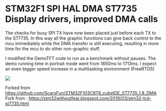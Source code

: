 # STM32F1 SPI HAL DMA ST7735 Display drivers, improved DMA calls

The checks for busy SPI TX have now been placed just before each TX to the ST7735.
In this way all the graphic functions can give back control to the mcu immediately while the DMA transfer is still executing, resulting in more time for the mcu to do other non-graphic stuff.

I modified the DemoTFT code to run as a benchmark without pauses. The demo running time in portrait mode went from 1850ms to 1713ms.
I expect an even bigger speed increase in a multitasking environment (FreeRTOS)


[![](https://img.youtube.com/vi/jwexGqwaj6g/0.jpg)](https://youtu.be/jwexGqwaj6g "DEMO")

 Forked from https://github.com/ScarsFun/STM32F103C8T6_cubeIDE_ST7735_1.8_DMA
 Fork from : https://stm32withoutfear.blogspot.com/2019/03/stm32-lcd-st7735.html


